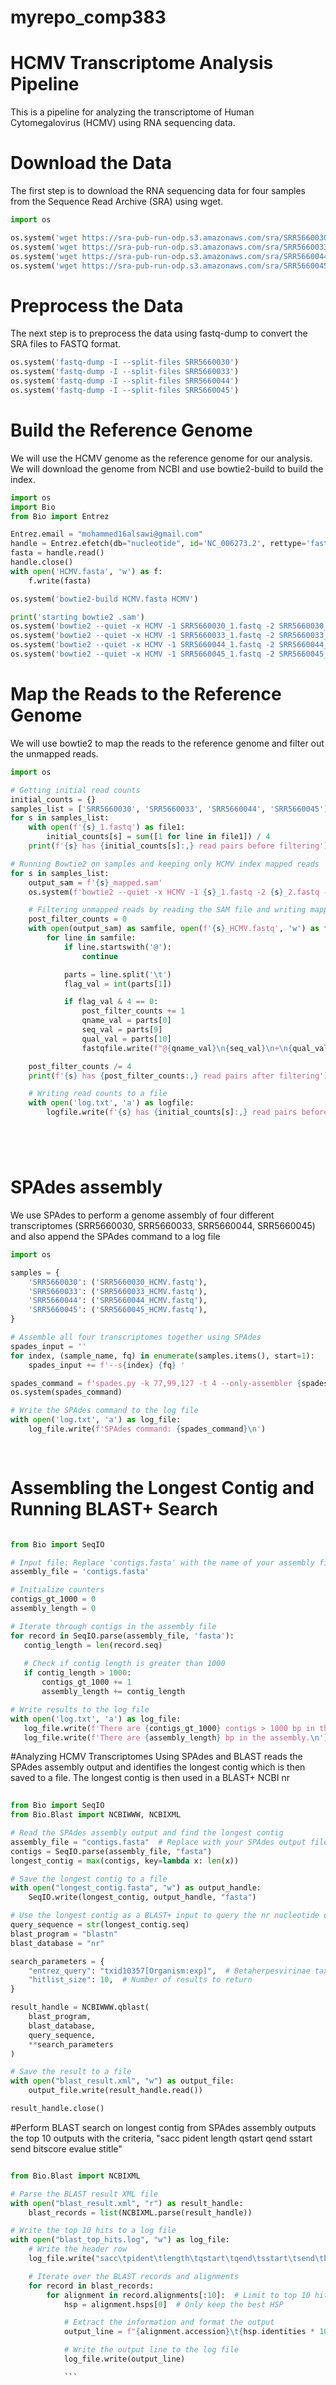 # myrepo_comp383 
# HCMV Transcriptome Analysis Pipeline
This is a pipeline for analyzing the transcriptome of Human Cytomegalovirus (HCMV) using RNA sequencing data.

# Download the Data
The first step is to download the RNA sequencing data for four samples from the Sequence Read Archive (SRA) using wget.
```python
import os

os.system('wget https://sra-pub-run-odp.s3.amazonaws.com/sra/SRR5660030/SRR5660030')
os.system('wget https://sra-pub-run-odp.s3.amazonaws.com/sra/SRR5660033/SRR5660033')
os.system('wget https://sra-pub-run-odp.s3.amazonaws.com/sra/SRR5660044/SRR5660044')
os.system('wget https://sra-pub-run-odp.s3.amazonaws.com/sra/SRR5660045/SRR5660045')
```

# Preprocess the Data

The next step is to preprocess the data using fastq-dump to convert the SRA files to FASTQ format.

```python
os.system('fastq-dump -I --split-files SRR5660030')
os.system('fastq-dump -I --split-files SRR5660033')
os.system('fastq-dump -I --split-files SRR5660044')
os.system('fastq-dump -I --split-files SRR5660045')
```

# Build the Reference Genome
We will use the HCMV genome as the reference genome for our analysis. We will download the genome from NCBI and use bowtie2-build to build the index.
```python
import os
import Bio
from Bio import Entrez

Entrez.email = "mohammed16alsawi@gmail.com"
handle = Entrez.efetch(db="nucleotide", id='NC_006273.2', rettype='fasta')
fasta = handle.read()
handle.close()
with open('HCMV.fasta', 'w') as f:
    f.write(fasta)

os.system('bowtie2-build HCMV.fasta HCMV')

print('starting bowtie2 .sam')
os.system('bowtie2 --quiet -x HCMV -1 SRR5660030_1.fastq -2 SRR5660030_2.fastq -S HCMV30mapped.sam')
os.system('bowtie2 --quiet -x HCMV -1 SRR5660033_1.fastq -2 SRR5660033_2.fastq -S HCMV33mapped.sam')
os.system('bowtie2 --quiet -x HCMV -1 SRR5660044_1.fastq -2 SRR5660044_2.fastq -S HCMV44mapped.sam')
os.system('bowtie2 --quiet -x HCMV -1 SRR5660045_1.fastq -2 SRR5660045_2.fastq -S HCMV45mapped.sam')

```

# Map the Reads to the Reference Genome
We will use bowtie2 to map the reads to the reference genome and filter out the unmapped reads.
```python
import os

# Getting initial read counts
initial_counts = {}
samples_list = ['SRR5660030', 'SRR5660033', 'SRR5660044', 'SRR5660045']
for s in samples_list:
    with open(f'{s}_1.fastq') as file1:
        initial_counts[s] = sum([1 for line in file1]) / 4
    print(f'{s} has {initial_counts[s]:,} read pairs before filtering')

# Running Bowtie2 on samples and keeping only HCMV index mapped reads
for s in samples_list:
    output_sam = f'{s}_mapped.sam'
    os.system(f'bowtie2 --quiet -x HCMV -1 {s}_1.fastq -2 {s}_2.fastq -S {output_sam}')

    # Filtering unmapped reads by reading the SAM file and writing mapped reads to a FASTQ file
    post_filter_counts = 0
    with open(output_sam) as samfile, open(f'{s}_HCMV.fastq', 'w') as fastqfile:
        for line in samfile:
            if line.startswith('@'):
                continue

            parts = line.split('\t')
            flag_val = int(parts[1])

            if flag_val & 4 == 0:
                post_filter_counts += 1
                qname_val = parts[0]
                seq_val = parts[9]
                qual_val = parts[10]
                fastqfile.write(f"@{qname_val}\n{seq_val}\n+\n{qual_val}\n")

    post_filter_counts /= 4
    print(f'{s} has {post_filter_counts:,} read pairs after filtering')

    # Writing read counts to a file
    with open('log.txt', 'a') as logfile:
        logfile.write(f'{s} has {initial_counts[s]:,} read pairs before filtering and {post_filter_counts:,} read pairs after filtering.\n')






```
# SPAdes assembly 
We  use SPAdes to perform a genome assembly of four different transcriptomes (SRR5660030, SRR5660033, SRR5660044, SRR5660045) and also append the SPAdes command to a log file
```python
import os

samples = {
    'SRR5660030': ('SRR5660030_HCMV.fastq'),
    'SRR5660033': ('SRR5660033_HCMV.fastq'),
    'SRR5660044': ('SRR5660044_HCMV.fastq'),
    'SRR5660045': ('SRR5660045_HCMV.fastq'),
}

# Assemble all four transcriptomes together using SPAdes
spades_input = ''
for index, (sample_name, fq) in enumerate(samples.items(), start=1):
    spades_input += f'--s{index} {fq} '

spades_command = f'spades.py -k 77,99,127 -t 4 --only-assembler {spades_input.strip()} -o HCMV_SRR_assembly'
os.system(spades_command)

# Write the SPAdes command to the log file
with open('log.txt', 'a') as log_file:
    log_file.write(f'SPAdes command: {spades_command}\n')
    
    
```



# Assembling the Longest Contig and Running BLAST+ Search



 ```python
 
 from Bio import SeqIO

# Input file: Replace 'contigs.fasta' with the name of your assembly file
assembly_file = 'contigs.fasta'

# Initialize counters
contigs_gt_1000 = 0
assembly_length = 0

# Iterate through contigs in the assembly file
for record in SeqIO.parse(assembly_file, 'fasta'):
    contig_length = len(record.seq)
    
    # Check if contig length is greater than 1000
    if contig_length > 1000:
        contigs_gt_1000 += 1
        assembly_length += contig_length

# Write results to the log file
with open('log.txt', 'a') as log_file:
    log_file.write(f'There are {contigs_gt_1000} contigs > 1000 bp in the assembly.\n')
    log_file.write(f'There are {assembly_length} bp in the assembly.\n')

```
#Analyzing HCMV Transcriptomes Using SPAdes and BLAST
reads the SPAdes assembly output and identifies the longest contig which is then saved to a file. The longest contig is then used in a BLAST+ NCBI nr  
```python
 
from Bio import SeqIO
from Bio.Blast import NCBIWWW, NCBIXML

# Read the SPAdes assembly output and find the longest contig
assembly_file = "contigs.fasta"  # Replace with your SPAdes output file
contigs = SeqIO.parse(assembly_file, "fasta")
longest_contig = max(contigs, key=lambda x: len(x))

# Save the longest contig to a file
with open("longest_contig.fasta", "w") as output_handle:
    SeqIO.write(longest_contig, output_handle, "fasta")

# Use the longest contig as a BLAST+ input to query the nr nucleotide database
query_sequence = str(longest_contig.seq)
blast_program = "blastn"
blast_database = "nr"

search_parameters = {
    "entrez_query": "txid10357[Organism:exp]",  # Betaherpesvirinae taxonomy ID
    "hitlist_size": 10,  # Number of results to return
}

result_handle = NCBIWWW.qblast(
    blast_program,
    blast_database,
    query_sequence,
    **search_parameters
)

# Save the result to a file
with open("blast_result.xml", "w") as output_file:
    output_file.write(result_handle.read())

result_handle.close()
```
#Perform BLAST search on longest contig from SPAdes assembly
outputs the top 10 outputs with the criteria, "sacc   pident   length   qstart   qend   sstart   send   bitscore   evalue   stitle"

```python

from Bio.Blast import NCBIXML

# Parse the BLAST result XML file
with open("blast_result.xml", "r") as result_handle:
    blast_records = list(NCBIXML.parse(result_handle))

# Write the top 10 hits to a log file
with open("blast_top_hits.log", "w") as log_file:
    # Write the header row
    log_file.write("sacc\tpident\tlength\tqstart\tqend\tsstart\tsend\tbitscore\tevalue\tstitle\n")

    # Iterate over the BLAST records and alignments
    for record in blast_records:
        for alignment in record.alignments[:10]:  # Limit to top 10 hits
            hsp = alignment.hsps[0]  # Only keep the best HSP

            # Extract the information and format the output
            output_line = f"{alignment.accession}\t{hsp.identities * 100 / hsp.align_length:.2f}\t{hsp.align_length}\t{hsp.query_start}\t{hsp.query_end}\t{hsp.sbjct_start}\t{hsp.sbjct_end}\t{hsp.bits}\t{hsp.expect}\t{alignment.title}\n"

            # Write the output line to the log file
            log_file.write(output_line)

            ```
